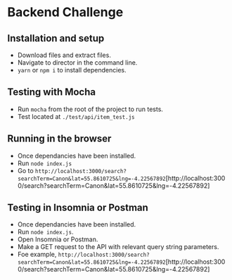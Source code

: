 # Backend Challenge

## Installation and setup

* Download files and extract files.
* Navigate to director in the command line.
* `yarn` or `npm i` to install dependencies.

## Testing with Mocha

* Run `mocha` from the root of the project to run tests.
* Test located at `./test/api/item_test.js`

## Running in the browser

* Once dependancies have been installed.
* Run `node index.js`
* Go to `http://localhost:3000/search?searchTerm=Canon&lat=55.8610725&lng=-4.22567892`[http://localhost:3000/search?searchTerm=Canon&lat=55.8610725&lng=-4.22567892]

## Testing in Insomnia or Postman

* Once dependancies have been installed.
* Run `node index.js`.
* Open Insomnia or Postman.
* Make a GET request to the API with relevant query string parameters.
* Foe example, `http://localhost:3000/search?searchTerm=Canon&lat=55.8610725&lng=-4.22567892`[http://localhost:3000/search?searchTerm=Canon&lat=55.8610725&lng=-4.22567892]
